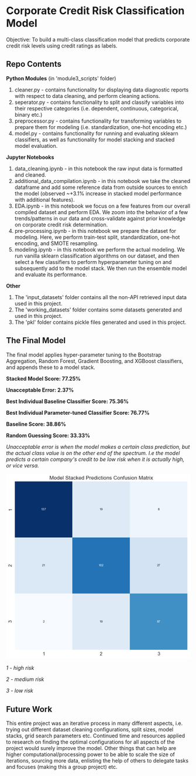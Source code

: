# Corporate Credit Risk Classification Model
Objective: To build a multi-class classification model that predicts corporate credit risk levels using credit ratings as labels. 

## Repo Contents

**Python Modules**
(in 'module3_scripts' folder)
1. cleaner.py - contains functionality for displaying data diagnostic reports with respect to data cleaning, and perform cleaning actions.
2. seperator.py - contains functionality to split and classify variables into their respective categories (i.e. dependent, continuous, categorical, binary etc.)
3. preprocessor.py - contains functionality for transforming variables to prepare them for modeling (i.e. standardization, one-hot encoding etc.)
4. model.py - contains functionality for running and evaluating sklearn classifiers, as well as functionality for model stacking and stacked model evaluation.

**Jupyter Notebooks**
1. data_cleaning.ipynb - in this notebook the raw input data is formatted and cleaned. 
2. additional_data_compilation.ipynb - in this notebook we take the cleaned dataframe and add some reference data from outside sources to enrich the model (observed ~+3.1% increase in stacked model performance with additional features). 
3. EDA.ipynb - in this notebook we focus on a few features from our overall compiled dataset and perform EDA. We zoom into the behavior of a few trends/patterns in our data and cross-validate against prior knowledge on corporate credit risk determination. 
4. pre-processing.ipynb - in this notebook we prepare the dataset for modeling. Here, we perform train-test split, standardization, one-hot encoding, and SMOTE resampling.
5. modeling.ipynb - in this notebook we perform the actual modeling. We run vanilla sklearn classification algorithms on our dataset, and then select a few classifiers to perform hyperparameter tuning on and subsequently add to the model stack. We then run the ensemble model and evaluate its performance. 

**Other**
1. The 'input_datasets' folder contains all the non-API retrieved input data used in this project.
2. The 'working_datasets' folder contains some datasets generated and used in this project.
3. The 'pkl' folder contains pickle files generated and used in this project.

## The Final Model

The final model applies hyper-parameter tuning to the Bootstrap Aggregation, Random Forest, Gradient Boosting, and XGBoost classifiers, and appends these to a model stack.

**Stacked Model Score: 77.25%**

**Unacceptable Error: 2.37%**

**Best Individual Baseline Classifier Score: 75.36%**

**Best Individual Parameter-tuned Classifier Score: 76.77%**

**Baseline Score: 38.86%**

**Random Guessing Score: 33.33%**

*Unacceptable error is when the model makes a certain class prediction, but the actual class value is on the other end of the spectrum. I.e the model predicts a certain company's credit to be low risk when it is actually high, or vice versa.*

![](images/stacked_model_cf.png)

*1 - high risk*

*2 - medium risk*

*3 - low risk*

## Future Work

This entire project was an iterative process in many different aspects, i.e. trying out different dataset cleaning configurations, split sizes, model stacks, grid search parameters etc. Continued time and resources applied to research on finding the optimal configurations for all aspects of the project would surely improve the model. Other things that can help are higher computational/processing power to be able to scale the size of iterations, sourcing more data, enlisting the help of others to delegate tasks and focuses (making this a group project) etc. 
